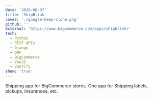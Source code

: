 ```yaml
---
date: '2020-08-07'
title: 'ShipBlink'
cover: './google-keep-clone.png'
github: ''
external: 'https://www.bigcommerce.com/apps/shipblink/'
tech:
  - Python
  - REST APIs
  - Django
  - DRF
  - BigCommerce
  - VueJS
  - Vuetify
show: 'true'
---
```


Shipping app for BigCommerce stores. One app for Shipping labels, pickups, insurances, etc.
